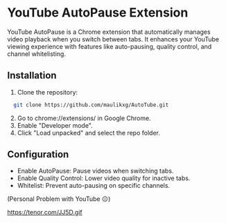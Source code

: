 
# YouTube AutoPause Extension

YouTube AutoPause is a Chrome extension that automatically manages video playback when you switch between tabs. It enhances your YouTube viewing experience with features like auto-pausing, quality control, and channel whitelisting.




## Installation

1. Clone the repository:

```bash
  git clone https://github.com/maulikxg/AutoTube.git
```

2. Go to chrome://extensions/ in Google Chrome.
3. Enable "Developer mode".
4. Click "Load unpacked" and select the repo folder.
## Configuration

- Enable AutoPause: Pause videos when switching tabs.
- Enable Quality Control: Lower video quality for inactive tabs.
- Whitelist: Prevent auto-pausing on specific channels.

(Personal Problem with YouTube 😐)

https://tenor.com/JJ5D.gif
